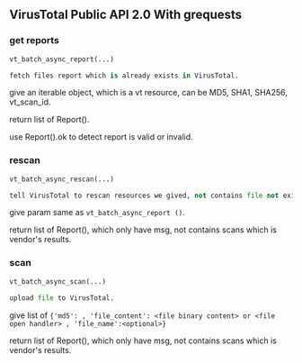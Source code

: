 
## VirusTotal Public API 2.0 With grequests


### get reports

```python
vt_batch_async_report(...)

fetch files report which is already exists in VirusTotal.

```

give an iterable object, which is a vt resource, can be MD5, SHA1, SHA256, vt_scan_id.

return list of Report().

use Report().ok to detect report is valid or invalid.

### rescan

```python
vt_batch_async_rescan(...)

tell VirusTotal to rescan resources we gived, not contains file not exists in VirusTotal.s

```

give param same as `vt_batch_async_report ()`.

return list of Report(), which only have msg, not contains scans which is vendor's results.

### scan

```python
vt_batch_async_scan(...)

upload file to VirusTotal.

``` 
give list of `{'md5': , 'file_content': <file binary content> or <file open handler> , 'file_name':<optional>}` 

return list of Report(), which only have msg, not contains scans which is vendor's results.